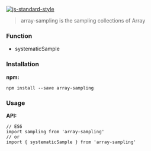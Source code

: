 [![js-standard-style](https://img.shields.io/badge/code%20style-standard-brightgreen.svg)](http://standardjs.com/)
> array-sampling is the sampling collections of Array

### Function
* systematicSample

### Installation
**npm:**
```
npm install --save array-sampling
```

### Usage
**API:**
```
// ES6
import sampling from 'array-sampling'
// or
import { systematicSample } from 'array-sampling'
```
